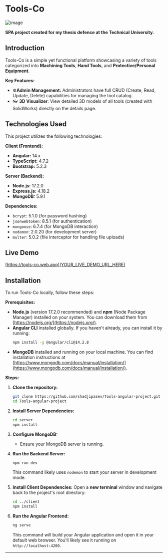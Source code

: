 # Tools-Co


![image](https://github.com/shadjipasev/Tools-angular-project/assets/97750298/d8a105d1-53f8-41b1-976d-183c2fd700bd)

**SPA project created for my thesis defence at the Technical University.**

## Introduction

Tools-Co is a simple yet functional platform showcasing a variety of tools categorized into **Machining Tools**, **Hand Tools**, and **Protective/Personal Equipment**.

**Key Features:**

* ⚙️**Admin Management:** Administrators have full CRUD (Create, Read, Update, Delete) capabilities for managing the tool catalog.
* 👓 **3D Visualizer**: View detailed 3D models of all tools (created with SolidWorks) directly on the details page.


## Technologies Used

This project utilizes the following technologies:

**Client (Frontend):**

* **Angular:** 14.x
* **TypeScript:** 4.7.2
* **Bootstrap:** 5.2.3

**Server (Backend):**

* **Node.js:** 17.2.0
* **Express.js:** 4.18.2
* **MongoDB:** 5.9.1

**Dependencies:**

* `bcrypt`: 5.1.0 (for password hashing)
* `jsonwebtoken`: 8.5.1 (for authentication)
* `mongoose`: 6.7.4 (for MongoDB interaction)
* `nodemon`: 2.0.20 (for development server)
* `multer`: 5.0.2 (file interceptor for handling file uploads)

## Live Demo

[https://tools-co.web.app](YOUR_LIVE_DEMO_URL_HERE)

## Installation

To run Tools-Co locally, follow these steps:

**Prerequisites:**

* **Node.js** (version 17.2.0 recommended) and **npm** (Node Package Manager) installed on your system. You can download them from [https://nodejs.org/](https://nodejs.org/).
* **Angular CLI** installed globally. If you haven't already, you can install it by running:
    ```bash
    npm install -g @angular/cli@14.2.8
    ```
* **MongoDB** installed and running on your local machine. You can find installation instructions at [https://www.mongodb.com/docs/manual/installation/](https://www.mongodb.com/docs/manual/installation/).

**Steps:**

1.  **Clone the repository:**
    ```bash
    git clone https://github.com/shadjipasev/Tools-angular-project.git
    cd Tools-angular-project
    ```
    

2.  **Install Server Dependencies:**
    ```bash
    cd server
    npm install
    ```

3.  **Configure MongoDB:**
    * Ensure your MongoDB server is running.

4.  **Run the Backend Server:**
    ```bash
    npm run dev
    ```
    This command likely uses `nodemon` to start your server in development mode.

5.  **Install Client Dependencies:**
    Open a **new terminal** window and navigate back to the project's root directory:
    ```bash
    cd ../client
    npm install
    ```

6.  **Run the Angular Frontend:**
    ```bash
    ng serve
    ```
    This command will build your Angular application and open it in your default web browser. You'll likely see it running on `http://localhost:4200`.
---
